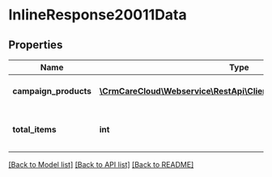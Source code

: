 # InlineResponse20011Data

## Properties
Name | Type | Description | Notes
------------ | ------------- | ------------- | -------------
**campaign_products** | [**\CrmCareCloud\Webservice\RestApi\Client\Model\CampaignProduct[]**](CampaignProduct.md) | List of the campaign products | [optional] 
**total_items** | **int** | Count of all found campaign products | [optional] 

[[Back to Model list]](../../README.md#documentation-for-models) [[Back to API list]](../../README.md#documentation-for-api-endpoints) [[Back to README]](../../README.md)

